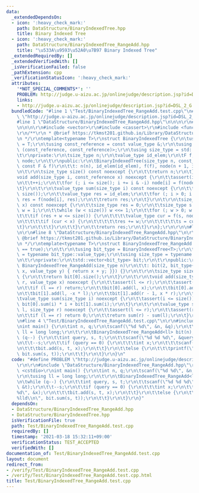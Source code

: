 ```yaml
---
data:
  _extendedDependsOn:
  - icon: ':heavy_check_mark:'
    path: DataStructure/BinaryIndexedTree.hpp
    title: Binary Indexed Tree
  - icon: ':heavy_check_mark:'
    path: DataStructure/BinaryIndexedTree_RangeAdd.hpp
    title: "\u533A\u9593\u52A0\u7B97 Binary Indexed Tree"
  _extendedRequiredBy: []
  _extendedVerifiedWith: []
  _isVerificationFailed: false
  _pathExtension: cpp
  _verificationStatusIcon: ':heavy_check_mark:'
  attributes:
    '*NOT_SPECIAL_COMMENTS*': ''
    PROBLEM: http://judge.u-aizu.ac.jp/onlinejudge/description.jsp?id=DSL_2_G
    links:
    - http://judge.u-aizu.ac.jp/onlinejudge/description.jsp?id=DSL_2_G
  bundledCode: "#line 1 \"Test/BinaryIndexedTree_RangeAdd.test.cpp\"\n#define PROBLEM\
    \ \"http://judge.u-aizu.ac.jp/onlinejudge/description.jsp?id=DSL_2_G\"\r\n\r\n\
    #line 1 \"DataStructure/BinaryIndexedTree_RangeAdd.hpp\"\n\n\n\r\n#line 1 \"DataStructure/BinaryIndexedTree.hpp\"\
    \n\n\n\r\n#include <vector>\r\n#include <cassert>\r\n#include <functional>\r\n\
    \r\n/**\r\n * @brief https://tkmst201.github.io/Library/DataStructure/BinaryIndexedTree.hpp\r\
    \n */\r\ntemplate<typename T>\r\nstruct BinaryIndexedTree {\r\n\tusing value_type\
    \ = T;\r\n\tusing const_reference = const value_type &;\r\n\tusing F = std::function<value_type\
    \ (const_reference, const_reference)>;\r\n\tusing size_type = std::size_t;\r\n\
    \t\r\nprivate:\r\n\tsize_type n;\r\n\tvalue_type id_elem;\r\n\tF f;\r\n\tstd::vector<value_type>\
    \ node;\r\n\t\r\npublic:\r\n\tBinaryIndexedTree(size_type n, const_reference id_elem,\
    \ const F & f)\r\n\t\t: n(n), id_elem(id_elem), f(f), node(n + 1, id_elem) {}\r\
    \n\t\r\n\tsize_type size() const noexcept {\r\n\t\treturn n;\r\n\t}\r\n\t\r\n\t\
    void add(size_type i, const_reference x) noexcept {\r\n\t\tassert(i < size());\r\
    \n\t\t++i;\r\n\t\tfor (; i <= size(); i += i & -i) node[i] = f(node[i], x);\r\n\
    \t}\r\n\t\r\n\tvalue_type sum(size_type i) const noexcept {\r\n\t\tassert(i <=\
    \ size());\r\n\t\tvalue_type res = id_elem;\r\n\t\tfor (; i > 0; i -= i & -i)\
    \ res = f(node[i], res);\r\n\t\treturn res;\r\n\t}\r\n\t\r\n\tsize_type lower_bound(const_reference\
    \ x) const noexcept {\r\n\t\tsize_type res = 0;\r\n\t\tsize_type s = id_elem,\
    \ w = 1;\r\n\t\twhile (w < size()) w <<= 1;\r\n\t\tfor (; w > 0; w >>= 1) {\r\n\
    \t\t\tif (res + w <= size()) {\r\n\t\t\t\tvalue_type cur = f(s, node[res + w]);\r\
    \n\t\t\t\tif (cur < x) {\r\n\t\t\t\t\tres += w;\r\n\t\t\t\t\ts = cur;\r\n\t\t\t\
    \t}\r\n\t\t\t}\r\n\t\t}\r\n\t\treturn res;\r\n\t}\r\n};\r\n\r\n\n#line 5 \"DataStructure/BinaryIndexedTree_RangeAdd.hpp\"\
    \n\r\n#line 8 \"DataStructure/BinaryIndexedTree_RangeAdd.hpp\"\n\r\n/**\r\n *\
    \ @brief https://tkmst201.github.io/Library/DataStructure/BinaryIndexedTree_RangeAdd.hpp\r\
    \n */\r\ntemplate<typename T>\r\nstruct BinaryIndexedTree_RangeAdd {\r\n\tstatic_assert(std::is_integral<T>::value\
    \ == true);\r\n\t\r\n\tusing bit_type = BinaryIndexedTree<T>;\r\n\tusing value_type\
    \ = typename bit_type::value_type;\r\n\tusing size_type = typename bit_type::size_type;\r\
    \n\t\r\nprivate:\r\n\tstd::vector<bit_type> bit;\r\n\t\r\npublic:\r\n\texplicit\
    \ BinaryIndexedTree_RangeAdd(size_type n)\r\n\t\t: bit(2, bit_type{n, 0, [](value_type\
    \ x, value_type y) { return x + y; }}) {}\r\n\t\r\n\tsize_type size() const noexcept\
    \ {\r\n\t\treturn bit[0].size();\r\n\t}\r\n\t\r\n\tvoid add(size_type l, size_type\
    \ r, value_type x) noexcept {\r\n\t\tassert(l <= r);\r\n\t\tassert(r <= size());\r\
    \n\t\tif (l == r) return;\r\n\t\tbit[0].add(l, x);\r\n\t\tbit[0].add(r - 1, -x);\r\
    \n\t\tbit[1].add(l, -x * l);\r\n\t\tbit[1].add(r - 1, x * r);\r\n\t}\r\n\t\r\n\
    \tvalue_type sum(size_type i) noexcept {\r\n\t\tassert(i <= size());\r\n\t\treturn\
    \ bit[0].sum(i) * i + bit[1].sum(i);\r\n\t}\r\n\t\r\n\tvalue_type sum(size_type\
    \ l, size_type r) noexcept {\r\n\t\tassert(l <= r);\r\n\t\tassert(r <= size());\r\
    \n\t\tif (l == r) return 0;\r\n\t\treturn sum(r) - sum(l);\r\n\t}\r\n};\r\n\r\n\
    \n#line 4 \"Test/BinaryIndexedTree_RangeAdd.test.cpp\"\n\r\n#include <cstdio>\r\
    \nint main() {\r\n\tint n, q;\r\n\tscanf(\"%d %d\", &n, &q);\r\n\t\r\n\tusing\
    \ ll = long long;\r\n\t\r\n\tBinaryIndexedTree_RangeAdd<ll> bit(n);\r\n\twhile\
    \ (q--) {\r\n\t\tint query, s, t;\r\n\t\tscanf(\"%d %d %d\", &query, &s, &t);\r\
    \n\t\t--s;\r\n\t\tif (query == 0) {\r\n\t\t\tint x;\r\n\t\t\tscanf(\"%d\", &x);\r\
    \n\t\t\tbit.add(s, t, x);\r\n\t\t}\r\n\t\telse {\r\n\t\t\tprintf(\"%lld\\n\",\
    \ bit.sum(s, t));\r\n\t\t}\r\n\t}\r\n}\n"
  code: "#define PROBLEM \"http://judge.u-aizu.ac.jp/onlinejudge/description.jsp?id=DSL_2_G\"\
    \r\n\r\n#include \"DataStructure/BinaryIndexedTree_RangeAdd.hpp\"\r\n\r\n#include\
    \ <cstdio>\r\nint main() {\r\n\tint n, q;\r\n\tscanf(\"%d %d\", &n, &q);\r\n\t\
    \r\n\tusing ll = long long;\r\n\t\r\n\tBinaryIndexedTree_RangeAdd<ll> bit(n);\r\
    \n\twhile (q--) {\r\n\t\tint query, s, t;\r\n\t\tscanf(\"%d %d %d\", &query, &s,\
    \ &t);\r\n\t\t--s;\r\n\t\tif (query == 0) {\r\n\t\t\tint x;\r\n\t\t\tscanf(\"\
    %d\", &x);\r\n\t\t\tbit.add(s, t, x);\r\n\t\t}\r\n\t\telse {\r\n\t\t\tprintf(\"\
    %lld\\n\", bit.sum(s, t));\r\n\t\t}\r\n\t}\r\n}"
  dependsOn:
  - DataStructure/BinaryIndexedTree_RangeAdd.hpp
  - DataStructure/BinaryIndexedTree.hpp
  isVerificationFile: true
  path: Test/BinaryIndexedTree_RangeAdd.test.cpp
  requiredBy: []
  timestamp: '2021-03-18 15:32:11+09:00'
  verificationStatus: TEST_ACCEPTED
  verifiedWith: []
documentation_of: Test/BinaryIndexedTree_RangeAdd.test.cpp
layout: document
redirect_from:
- /verify/Test/BinaryIndexedTree_RangeAdd.test.cpp
- /verify/Test/BinaryIndexedTree_RangeAdd.test.cpp.html
title: Test/BinaryIndexedTree_RangeAdd.test.cpp
---
```

